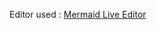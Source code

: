 Editor used : [Mermaid Live Editor](https://mermaid.live/edit#pako:eNo9jE0OwiAYRK_SfGtsgJbys_YG7gwbUrBtFGgQEmvTu0tMdDdv8mZ2GKN1oEAHQOBd8maxFXcdmkZDnp13GlSN1qS7rtpRPVNyvGxhBJVTcQhSLNMM6mYez0pltSa782KmZPy_XU24xuh_k4qgdniB4qwVFLNuYFRSKplEsIE6yVYITjEl_YAF4YwcCN7fA9xKwfvqDl1HOMGCHh-OgzrB)